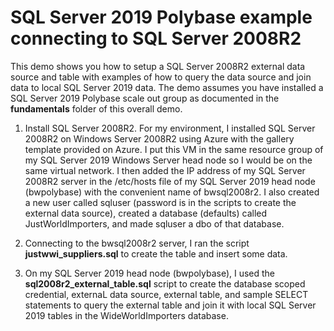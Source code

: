 # SQL Server 2019 Polybase example connecting to SQL Server 2008R2

This demo shows you how to setup a SQL Server 2008R2 external data source and table with examples of how to query the data source and join data to local SQL Server 2019 data. The demo assumes you have installed a SQL Server 2019 Polybase scale out group as documented in the **fundamentals** folder of this overall demo.

1. Install SQL Server 2008R2. For my environment, I installed SQL Server 2008R2 on Windows Server 2008R2 using Azure with the gallery template provided on Azure. I put this VM in the same resource group of my SQL Server 2019 Windows Server head node so I would be on the same virtual network. I then added the IP address of my SQL Server 2008R2 server in the /etc/hosts file of my SQL Server 2019 head node (bwpolybase) with the convenient name of bwsql2008r2. I also created a new user called sqluser (password is in the scripts to create the external data source), created a database (defaults) called JustWorldImporters, and made sqluser a dbo of that database.

2. Connecting to the bwsql2008r2 server, I ran the script **justwwi_suppliers.sql** to create the table and insert some data.

3. On my SQL Server 2019 head node (bwpolybase), I used the **sql2008r2_external_table.sql** script to create the database scoped credential, externaL data source, external table, and sample SELECT statements to query the external table and join it with local SQL Server 2019 tables in the WideWorldImporters database.